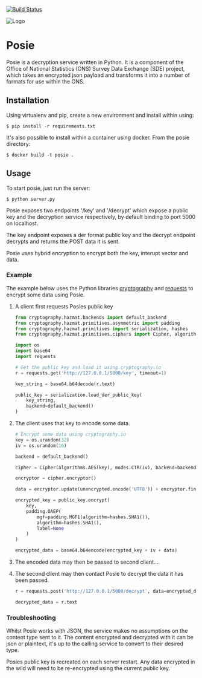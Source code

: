 [![Build Status](https://travis-ci.org/ONSdigital/Posie.svg?branch=master)](https://travis-ci.org/ONSdigital/Posie)

![Logo](http://www.80snostalgia.com/files/fluposie.jpg)

# Posie

Posie is a decryption service written in Python. It is a component of the Office of National Statistics (ONS) Survey Data Exchange (SDE) project, which takes an encrypted json payload and transforms it into a number of formats for use within the ONS.

## Installation

Using virtualenv and pip, create a new environment and install within using:

    $ pip install -r requirements.txt

It's also possible to install within a container using docker. From the posie directory:

    $ docker build -t posie .

## Usage

To start posie, just run the server:

    $ python server.py

Posie exposes two endpoints '/key' and '/decrypt' which expose a public key and the decryption service respectively, by default binding to port 5000 on localhost.

The key endpoint exposes a der format public key and the decrypt endpoint decrypts and returns the POST data it is sent. 

Posie uses hybrid encryption to encrypt both the key, interupt vector and data.

### Example

The example below uses the Python libraries [cryptography](http://cryptography.io) and [requests](https://github.com/kennethreitz/requests) to encrypt some data using Posie.

1. A client first requests Posies public key
    
    ```python
    from cryptography.hazmat.backends import default_backend
    from cryptography.hazmat.primitives.asymmetric import padding
    from cryptography.hazmat.primitives import serialization, hashes
    from cryptography.hazmat.primitives.ciphers import Cipher, algorithms, modes

    import os
    import base64
    import requests

    # Get the public key and load it using cryptography.io
    r = requests.get('http://127.0.0.1/5000/key', timeout=1)

    key_string = base64.b64decode(r.text)

    public_key = serialization.load_der_public_key(
        key_string,
        backend=default_backend()
    )
    ```

2. The client uses that key to encode some data. 
    
    ```python
    # Encrypt some data using cryptography.io
    key = os.urandom(32)
    iv = os.urandom(16)

    backend = default_backend()

    cipher = Cipher(algorithms.AES(key), modes.CTR(iv), backend=backend)

    encryptor = cipher.encryptor()

    data = encryptor.update(unencrypted.encode('UTF8')) + encryptor.finalize()

    encrypted_key = public_key.encrypt(
        key,
        padding.OAEP(
            mgf=padding.MGF1(algorithm=hashes.SHA1()),
            algorithm=hashes.SHA1(),
            label=None
        )
    )

    encrypted_data = base64.b64encode(encrypted_key + iv + data)
    ```

3. The encoded data may then be passed to second client....

4. The second client may then contact Posie to decrypt the data it has been passed.
    
    ```python
    r = requests.post('http://127.0.0.1/5000/decrypt', data=encrypted_data)

    decrypted_data = r.text
    ```

### Troubleshooting

Whilst Posie works with JSON, the service makes no assumptions on the content type sent to it. The content encrypted and decrypted with it can be json or plaintext, it's up to the calling service to convert to their desired type.

Posies public key is recreated on each server restart. Any data encrypted in the wild will need to be re-encrypted using the current public key.